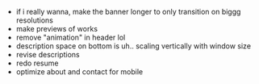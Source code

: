 - if i really wanna, make the banner longer to only transition on biggg resolutions
- make previews of works
- remove "animation" in header lol
- description space on bottom is uh.. scaling vertically with window size
- revise descriptions
- redo resume
- optimize about and contact for mobile